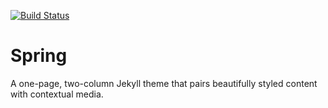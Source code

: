 [![Build Status](https://travis-ci.org/connor-baer/spring.svg?branch=beta)](https://travis-ci.org/connor-baer/spring)

# Spring

A one-page, two-column Jekyll theme that pairs beautifully styled content with contextual media.
